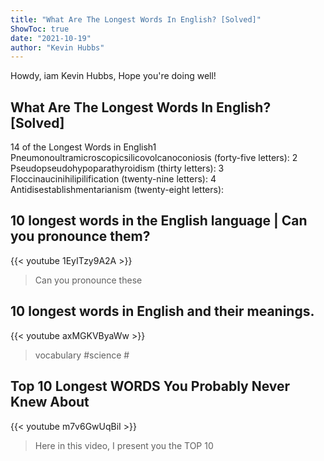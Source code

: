 ```yaml
---
title: "What Are The Longest Words In English? [Solved]"
ShowToc: true 
date: "2021-10-19"
author: "Kevin Hubbs" 
---
```


Howdy, iam Kevin Hubbs, Hope you're doing well!
## What Are The Longest Words In English? [Solved]
 14 of the Longest Words in English1 Pneumonoultramicroscopicsilicovolcanoconiosis (forty-five letters): 
 2 Pseudopseudohypoparathyroidism (thirty letters): 
 3 Floccinaucinihilipilification (twenty-nine letters): 
 4 Antidisestablishmentarianism (twenty-eight letters):

## 10 longest words in the English language | Can you pronounce them?
{{< youtube 1EyITzy9A2A >}}
>Can you pronounce these 

## 10 longest words in English and their meanings.
{{< youtube axMGKVByaWw >}}
>vocabulary #science #

## Top 10 Longest WORDS You Probably Never Knew About
{{< youtube m7v6GwUqBiI >}}
>Here in this video, I present you the TOP 10 

